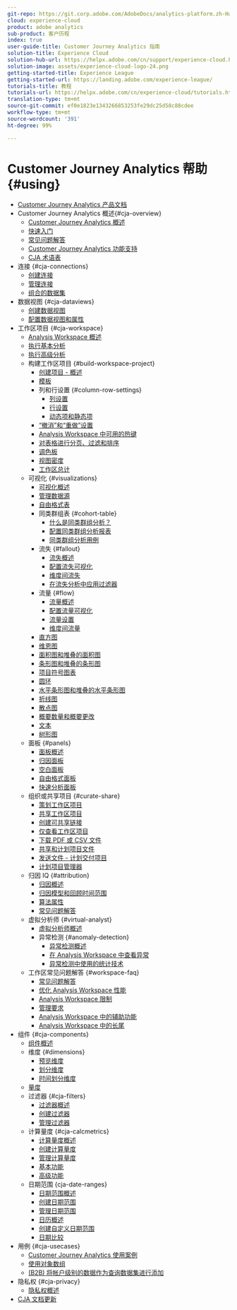 ```yaml
---
git-repo: https://git.corp.adobe.com/AdobeDocs/analytics-platform.zh-Hans
cloud: experience-cloud
product: adobe analytics
sub-product: 客户历程
index: true
user-guide-title: Customer Journey Analytics 指南
solution-title: Experience Cloud
solution-hub-url: https://helpx.adobe.com/cn/support/experience-cloud.html
solution-image: assets/experience-cloud-logo-24.png
getting-started-title: Experience League
getting-started-url: https://landing.adobe.com/experience-league/
tutorials-title: 教程
tutorials-url: https://helpx.adobe.com/cn/experience-cloud/tutorials.html
translation-type: tm+mt
source-git-commit: ef0e1823e1343266853253fe29dc25d58c88cdee
workflow-type: tm+mt
source-wordcount: '391'
ht-degree: 99%

---
```



# Customer Journey Analytics 帮助{#using}

+ [Customer Journey Analytics 产品文档](getting-started/cja-landing.md)
+ Customer Journey Analytics 概述{#cja-overview}
   + [Customer Journey Analytics 概述](getting-started/cja-overview.md)
   + [快速入门](getting-started/cja-getting-started.md)
   + [常见问题解答](getting-started/cja-faq.md)
   + [Customer Journey Analytics 功能支持](getting-started/cja-aa.md)
   + [CJA 术语表](getting-started/cja-glossary.md)
+ 连接 {#cja-connections}
   + [创建连接](connections/create-connection.md)
   + [管理连接](connections/manage-connection.md)
   + [组合的数据集](connections/combined-dataset.md)
+ 数据视图 {#cja-dataviews}
   + [创建数据视图](data-views/create-dataview.md)
   + [配置数据视图和属性](data-views/configure-dataviews.md)
+ 工作区项目 {#cja-workspace}
   + [Analysis Workspace 概述](analysis-workspace/home.md)
   + [执行基本分析](analysis-workspace/perform-basic-analysis.md)
   + [执行高级分析](analysis-workspace/perform-adv-analysis.md)
   + 构建工作区项目 {#build-workspace-project}
      + [创建项目 - 概述](analysis-workspace/build-workspace-project/freeform-overview.md)
      + [模板](analysis-workspace/build-workspace-project/starter-projects.md)
      + 列和行设置 {#column-row-settings}
         + [列设置](analysis-workspace/build-workspace-project/column-row-settings/column-settings.md)
         + [行设置](analysis-workspace/build-workspace-project/column-row-settings/table-settings.md)
         + [动态项和静态项](analysis-workspace/build-workspace-project/column-row-settings/manual-vs-dynamic-rows.md)
      + [“撤消”和“重做”设置](analysis-workspace/build-workspace-project/undo-redo.md)
      + [Analysis Workspace 中可用的热键](analysis-workspace/build-workspace-project/fa-shortcut-keys.md)
      + [对表格进行分页、过滤和排序](analysis-workspace/build-workspace-project/pagination-filtering-sorting.md)
      + [调色板](analysis-workspace/build-workspace-project/color-palettes.md)
      + [视图密度](analysis-workspace/build-workspace-project/view-density.md)
      + [工作区总计](analysis-workspace/build-workspace-project/workspace-totals.md)
   + 可视化 {#visualizations}
      + [可视化概述](analysis-workspace/visualizations/freeform-analysis-visualizations.md)
      + [管理数据源](analysis-workspace/visualizations/t-sync-visualization.md)
      + [自由格式表](analysis-workspace/visualizations/freeform-table.md)
      + 同类群组表 {#cohort-table}
         + [什么是同类群组分析？](analysis-workspace/visualizations/cohort-table/cohort-analysis.md)
         + [配置同类群组分析报表](analysis-workspace/visualizations/cohort-table/t-cohort.md)
         + [同类群组分析用例](analysis-workspace/visualizations/cohort-table/cohort-use-cases.md)
      + 流失 {#fallout}
         + [流失概述](analysis-workspace/visualizations/fallout/fallout-flow.md)
         + [配置流失可视化](analysis-workspace/visualizations/fallout/configuring-fallout.md)
         + [维度间流失](analysis-workspace/visualizations/fallout/configuring-interdimensional-fallout.md)
         + [在流失分析中应用过滤器](analysis-workspace/visualizations/fallout/compare-segments-fallout.md)
      + 流量 {#flow}
         + [流量概述](analysis-workspace/visualizations/c-flow/flow.md)
         + [配置流量可视化](analysis-workspace/visualizations/c-flow/creating-flow-report.md)
         + [流量设置](analysis-workspace/visualizations/c-flow/flow-settings.md)
         + [维度间流量](analysis-workspace/visualizations/c-flow/multi-dimensional-flow.md)
      + [直方图](analysis-workspace/visualizations/histogram.md)
      + [维恩图](analysis-workspace/visualizations/venn.md)
      + [面积图和堆叠的面积图](analysis-workspace/visualizations/area.md)
      + [条形图和堆叠的条形图](analysis-workspace/visualizations/bar.md)
      + [项目符号图表](analysis-workspace/visualizations/bullet-graph.md)
      + [圆环](analysis-workspace/visualizations/donut.md)
      + [水平条形图和堆叠的水平条形图](analysis-workspace/visualizations/horizontal-bar.md)
      + [折线图](analysis-workspace/visualizations/line.md)
      + [散点图](analysis-workspace/visualizations/scatterplot.md)
      + [概要数量和概要更改](analysis-workspace/visualizations/summary-number-change.md)
      + [文本](analysis-workspace/visualizations/text.md)
      + [树形图](analysis-workspace/visualizations/treemap.md)
   + 面板 {#panels}
      + [面板概述](analysis-workspace/c-panels/panels.md)
      + [归因面板](analysis-workspace/c-panels/attribution.md)
      + [空白面板](analysis-workspace/c-panels/blank-panel.md)
      + [自由格式面板](analysis-workspace/c-panels/freeform-panel.md)
      + [快速分析面板](analysis-workspace/c-panels/quickinsight.md)
   + 组织或共享项目 {#curate-share}
      + [策划工作区项目](analysis-workspace/curate-share/curate.md)
      + [共享工作区项目](analysis-workspace/curate-share/share-projects.md)
      + [创建可共享链接](analysis-workspace/curate-share/shareable-links.md)
      + [仅查看工作区项目](analysis-workspace/curate-share/view-only-projects.md)
      + [下载 PDF 或 CSV 文件](analysis-workspace/curate-share/download-send.md)
      + [共享和计划项目文件](analysis-workspace/curate-share/send-schedule-files.md)
      + [发送文件 - 计划交付项目](analysis-workspace/curate-share/t-schedule-report.md)
      + [计划项目管理器](analysis-workspace/curate-share/schedule-projects.md)
   + 归因 IQ {#attribution}
      + [归因概述](analysis-workspace/attribution/overview.md)
      + [归因模型和回顾时间范围](analysis-workspace/attribution/models.md)
      + [算法属性](analysis-workspace/attribution/algorithmic.md)
      + [常见问题解答](analysis-workspace/attribution/faq.md)
   + 虚拟分析师 {#virtual-analyst}
      + [虚拟分析师概述](analysis-workspace/virtual-analyst/overview.md)
      + 异常检测 {#anomaly-detection}
         + [异常检测概述](analysis-workspace/virtual-analyst/c-anomaly-detection/anomaly-detection.md)
         + [在 Analysis Workspace 中查看异常](analysis-workspace/virtual-analyst/c-anomaly-detection/view-anomalies.md)
         + [异常检测中使用的统计技术](analysis-workspace/virtual-analyst/c-anomaly-detection/statistics-anomaly-detection.md)
   + 工作区常见问题解答 {#workspace-faq}
      + [常见问题解答](analysis-workspace/workspace-faq/faq.md)
      + [优化 Analysis Workspace 性能](analysis-workspace/workspace-faq/optimizing-performance.md)
      + [Analysis Workspace 限制](analysis-workspace/workspace-faq/aw-limitations.md)
      + [管理要求](analysis-workspace/workspace-faq/frequently-asked-questions-analysis-workspace.md)
      + [Analysis Workspace 中的辅助功能](analysis-workspace/workspace-faq/aw-accessibility.md)
      + [Analysis Workspace 中的长尾](analysis-workspace/workspace-faq/long-tail.md)
+ 组件 {#cja-components}
   + [组件概述](components/overview.md)
   + 维度 {#dimensions}
      + [预览维度](components/dimensions/view-dimensions.md)
      + [划分维度](components/dimensions/t-breakdown-fa.md)
      + [时间划分维度](components/dimensions/time-parting-dimensions.md)
   + [量度](components/apply-create-metrics.md)
   + 过滤器 {#cja-filters}
      + [过滤器概述](components/filters/filters-overview.md)
      + [创建过滤器](components/filters/create-filters.md)
      + [管理过滤器](components/filters/manage-filters.md)
   + 计算量度 {#cja-calcmetrics}
      + [计算量度概述](components/calc-metrics/calc-metr-overview.md)
      + [创建计算量度](components/calc-metrics/create.md)
      + [管理计算量度](components/calc-metrics/manage.md)
      + [基本功能](components/calc-metrics/cm-functions.md)
      + [高级功能](components/calc-metrics/cm-adv-functions.md)
   + 日期范围 {cja-date-ranges}
      + [日期范围概述](components/date-ranges/overview.md)
      + [创建日期范围](components/date-ranges/create.md)
      + [管理日期范围](components/date-ranges/manage.md)
      + [日历概述](components/date-ranges/calendar.md)
      + [创建自定义日期范围](components/date-ranges/custom-date-ranges.md)
      + [日期比较](components/date-ranges/time-comparison.md)
+ 用例 {#cja-usecases}
   + [Customer Journey Analytics 使用案例](use-cases/cja-usecases.md)
   + [使用对象数组](use-cases/object-arrays.md)
   + [(B2B) 将帐户级别的数据作为查询数据集进行添加](use-cases/b2b.md)
+ 隐私权 {#cja-privacy}
   + [隐私权概述](privacy/privacy-overview.md)
+ [CJA 文档更新](doc-changes.md)

